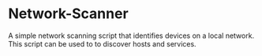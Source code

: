 # Network-Scanner
A simple network scanning script that identifies devices on a local network. This script can be used to to discover hosts and services.
